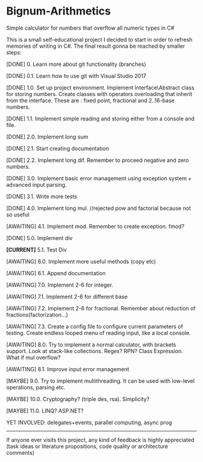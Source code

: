 ﻿# Bignum-Arithmetics #
Simple calculator for numbers that overflow all numeric types in C#

This is a small self-educational project I decided to start in order to refresh memories of writing in C#. The final result gonna be reached by smaller steps:

[DONE] 0. Learn more about git functionality (branches)

[DONE] 0.1. Learn how to use git with Visual Studio 2017

[DONE] 1.0. Set up project environment. Implement Interface\Abstract class for storing numbers. Create classes with operators overloading that inherit from the interface. These are : fixed point, fractional and 2..16-base numbers.

[DONE] 1.1. Implement simple reading and storing either from a console and file.

[DONE] 2.0. Implement long sum

[DONE] 2.1. Start creating documentation

[DONE] 2.2. Implement long dif. Remember to proceed negative and zero numbers.

[DONE] 3.0. Implement basic error management using exception system + advanced input parsing.

[DONE] 3.1. Write more tests

[DONE] 4.0. Implement long mul. //rejected pow and factorial because not so useful

[AWAITING] 4.1. Implement mod. Remember to create exception. fmod?

[DONE] 5.0. Implement div

<b>[CURRENT]</b> 5.1. Test Div

[AWAITING] 6.0. Implement more useful methods (copy etc)

[AWAITING] 6.1. Append documentation

[AWAITING] 7.0. Implement 2-6 for integer.

[AWAITING] 7.1. Implement 2-6 for different base

[AWAITING] 7.2. Implement 2-6 for fractional. Remember about reduction of fractions(factorization...)

[AWAITING] 7.3. Create a config file to configure current parameters of testing. Create endless looped menu of reading input, like a local console.

[AWAITING] 8.0. Try to implement a normal calculator, with brackets support. Look at stack-like collections. Regex? RPN? Class Expression. What if mul overflow?

[AWAITING] 8.1. Improve input error management

[MAYBE] 9.0. Try to implement multithreading. It can be used with low-level operations, parsing etc.

[MAYBE] 10.0. Cryptography? (triple des, rsa). Simplicity?

[MAYBE] 11.0. LINQ? ASP.NET?

YET INVOLVED: delegates+events, parallel computing, async prog

----------

If anyone ever visits this project, any kind of feedback is highly appreciated (task ideas or literature propositions, code quality or architecture comments)
